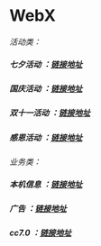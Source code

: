 # WebX

*活动类：*

##### 七夕活动 ：[链接地址](https://github.com/fanyanbo/WebX-qx)

##### 国庆活动 ：[链接地址](https://github.com/fanyanbo/WebX-gq)

##### 双十一活动 ：[链接地址](https://github.com/fanyanbo/WebX-qx)

##### 感恩活动 ：[链接地址](https://github.com/fanyanbo/WebX-gq)



















*业务类：*

##### 本机信息 ：[链接地址](https://github.com/fanyanbo/WebX-Info)

##### 广告 ：[链接地址](https://github.com/fanyanbo/WebX-Ad)

##### cc7.0 ：[链接地址](https://github.com/fanyanbo/WebX-Ad)

